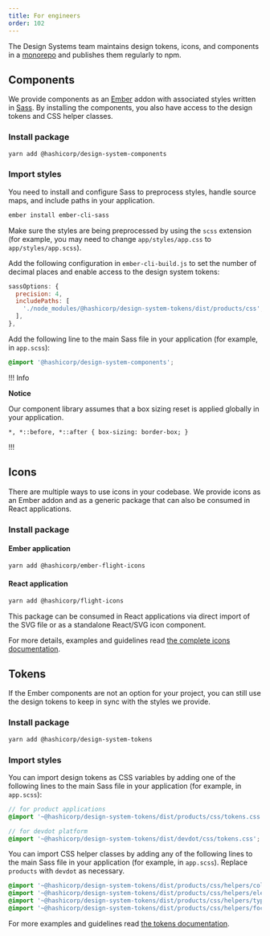 ```yaml
---
title: For engineers
order: 102
---
```


The Design Systems team maintains design tokens, icons, and components in a [monorepo](https://github.com/hashicorp/design-system) and publishes them regularly to npm.

## Components

We provide components as an [Ember](https://emberjs.com/) addon with associated styles written in [Sass](https://sass-lang.com/). By installing the components, you also have access to the design tokens and CSS helper classes.

### Install package

```bash
yarn add @hashicorp/design-system-components
```

### Import styles

You need to install and configure Sass to preprocess styles, handle source maps, and include paths in your application.

```bash
ember install ember-cli-sass
```

Make sure the styles are being preprocessed by using the `scss` extension (for example, you may need to change `app/styles/app.css` to `app/styles/app.scss`).

Add the following configuration in `ember-cli-build.js` to set the number of decimal places and enable access to the design system tokens:

```js
sassOptions: {
  precision: 4,
  includePaths: [
    './node_modules/@hashicorp/design-system-tokens/dist/products/css',
  ],
},
```

Add the following line to the main Sass file in your application (for example, in `app.scss`):

```scss
@import '@hashicorp/design-system-components';
```

!!! Info

**Notice**

Our component library assumes that a box sizing reset is applied globally in your application.

`*, *::before, *::after { box-sizing: border-box; }`

!!!


## Icons

There are multiple ways to use icons in your codebase. We provide icons as an Ember addon and as a generic package that can also be consumed in React applications.

### Install package

#### Ember application

```bash
yarn add @hashicorp/ember-flight-icons
```

#### React application

```bash
yarn add @hashicorp/flight-icons
```

This package can be consumed in React applications via direct import of the SVG file or as a standalone React/SVG icon component.

For more details, examples and guidelines read [the complete icons documentation](/foundations/icons/).


## Tokens

If the Ember components are not an option for your project, you can still use the design tokens to keep in sync with the styles we provide.

### Install package

```bash
yarn add @hashicorp/design-system-tokens
```

### Import styles

You can import design tokens as CSS variables by adding one of the following lines to the main Sass file in your application (for example, in `app.scss`):

```scss
// for product applications
@import '~@hashicorp/design-system-tokens/dist/products/css/tokens.css';

// for devdot platform
@import '~@hashicorp/design-system-tokens/dist/devdot/css/tokens.css';
```

You can import CSS helper classes by adding any of the following lines to the main Sass file in your application (for example, in `app.scss`). Replace `products` with `devdot` as necessary.

```scss
@import '~@hashicorp/design-system-tokens/dist/products/css/helpers/colors.css';
@import '~@hashicorp/design-system-tokens/dist/products/css/helpers/elevation.css';
@import '~@hashicorp/design-system-tokens/dist/products/css/helpers/typography.css';
@import '~@hashicorp/design-system-tokens/dist/products/css/helpers/focus-ring.css';
```

For more examples and guidelines read [the tokens documentation](/foundations/tokens/).
